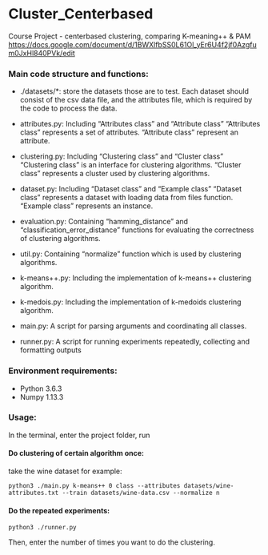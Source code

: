 # Cluster_Centerbased
Course Project - centerbased clustering, comparing K-meaning++ &amp; PAM 
https://docs.google.com/document/d/1BWXlfbSS0L61Ol_yEr6U4f2jf0Azgfum0JxHl840PVk/edit

###  Main code structure and functions:
- ./datasets/*: store the datasets those are to test. Each dataset should consist of the csv data file, and the attributes file, which is required by the code to process the data.

- attributes.py: Including “Attributes class” and “Attribute class”
“Attributes class” represents a set of attributes.
“Attribute class” represent an attribute.

- clustering.py: Including “Clustering class” and “Cluster class”
“Clustering class” is an interface for clustering algorithms.
“Cluster class” represents a cluster used by clustering algorithms.

- dataset.py: Including “Dataset class” and “Example class”
“Dataset class” represents a dataset with loading data from files function.
“Example class” represents an instance.

- evaluation.py: Containing “hamming_distance” and “classification_error_distance” functions for evaluating the correctness of clustering algorithms.

- util.py: Containing “normalize” function which is used by clustering algorithms.

- k-means++.py: Including the implementation of  k-means++ clustering algorithm.

- k-medois.py: Including the implementation of k-medoids clustering algorithm.

- main.py: A script for parsing arguments and coordinating all classes. 

- runner.py: A script for running experiments repeatedly, collecting and formatting outputs


### Environment requirements:
- Python 3.6.3
- Numpy 1.13.3


### Usage: 
In the terminal, enter the project folder, run

#### Do clustering of certain algorithm once:
take the wine dataset for example:
```
python3 ./main.py k-means++ 0 class --attributes datasets/wine-attributes.txt --train datasets/wine-data.csv --normalize n
```

#### Do the repeated experiments:
```
python3 ./runner.py
```
Then, enter the number of times you want to do the clustering.
